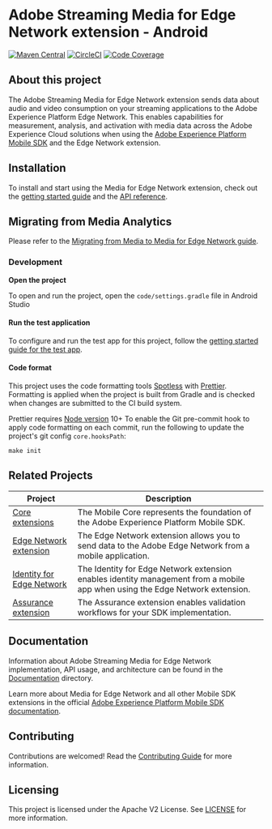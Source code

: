 # Adobe Streaming Media for Edge Network extension - Android

[![Maven Central](https://img.shields.io/maven-metadata/v.svg?label=EdgeMedia&logo=android&logoColor=white&metadataUrl=https%3A%2F%2Frepo1.maven.org%2Fmaven2%2Fcom%2Fadobe%2Fmarketing%2Fmobile%2Fedgemedia%2Fmaven-metadata.xml)](https://mvnrepository.com/artifact/com.adobe.marketing.mobile/edgemedia)
[![CircleCI](https://img.shields.io/circleci/project/github/adobe/aepsdk-edgemedia-android/main.svg?label=Build&logo=circleci)](https://circleci.com/gh/adobe/workflows/aepsdk-edgemedia-android)
[![Code Coverage](https://img.shields.io/codecov/c/github/adobe/aepsdk-edgemedia-android/main.svg?label=Coverage&logo=codecov)](https://codecov.io/gh/adobe/aepsdk-edgemedia-android/branch/main)

## About this project

The Adobe Streaming Media for Edge Network extension sends data about audio and video consumption on your streaming applications to the Adobe Experience Platform Edge Network. This enables capabilities for measurement, analysis, and activation with media data across the Adobe Experience Cloud solutions when using the [Adobe Experience Platform Mobile SDK](https://developer.adobe.com/client-sdks) and the Edge Network extension.

## Installation

To install and start using the Media for Edge Network extension, check out the [getting started guide](Documentation/getting-started.md) and the [API reference](Documentation/api-reference.md).

## Migrating from Media Analytics

Please refer to the [Migrating from Media to Media for Edge Network guide](Documentation/migration-guide.md).

### Development

**Open the project**

To open and run the project, open the `code/settings.gradle` file in Android Studio

#### Run the test application

To configure and run the test app for this project, follow the [getting started guide for the test app](Documentation/getting-started-test-app.md).

#### Code format

This project uses the code formatting tools [Spotless](https://github.com/diffplug/spotless/tree/main/plugin-gradle) with [Prettier](https://prettier.io/). Formatting is applied when the project is built from Gradle and is checked when changes are submitted to the CI build system.

Prettier requires [Node version](https://nodejs.org/en/download/releases/) 10+
To enable the Git pre-commit hook to apply code formatting on each commit, run the following to update the project's git config `core.hooksPath`:
```
make init
```

## Related Projects

| Project                                                      | Description                                                  |
| ------------------------------------------------------------ | ------------------------------------------------------------ |
| [Core extensions](https://github.com/adobe/aepsdk-core-android)                                    | The Mobile Core represents the foundation of the Adobe Experience Platform Mobile SDK. |
| [Edge Network extension](https://github.com/adobe/aepsdk-edge-android) | The Edge Network extension allows you to send data to the Adobe Edge Network from a mobile application. |
| [Identity for Edge Network](https://github.com/adobe/aepsdk-edgeidentity-android)        | The Identity for Edge Network extension enables identity management from a mobile app when using the Edge Network extension. |
| [Assurance extension](https://github.com/adobe/aepsdk-assurance-android) | The Assurance extension enables validation workflows for your SDK implementation.                |

## Documentation

Information about Adobe Streaming Media for Edge Network implementation, API usage, and architecture can be found in the [Documentation](Documentation) directory.

Learn more about Media for Edge Network and all other Mobile SDK extensions in the official [Adobe Experience Platform Mobile SDK documentation](https://developer.adobe.com/client-sdks).

## Contributing

Contributions are welcomed! Read the [Contributing Guide](./.github/CONTRIBUTING.md) for more information.

## Licensing

This project is licensed under the Apache V2 License. See [LICENSE](LICENSE) for more information.
